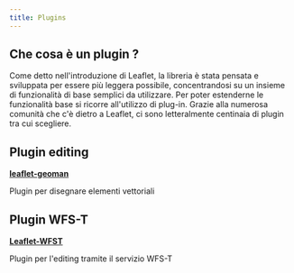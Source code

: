 ```yaml
---
title: Plugins
---
```

## Che cosa è un plugin ? ##

Come detto nell'introduzione di Leaflet, la libreria è stata pensata e sviluppata per essere più leggera possibile, concentrandosi su un insieme di funzionalità di base semplici da utilizzare.
Per poter estenderne le funzionalità base si ricorre all'utilizzo di plug-in.
Grazie alla numerosa comunità che c'è dietro a Leaflet, ci sono letteralmente centinaia di plugin tra cui scegliere.

## Plugin editing ##
[**leaflet-geoman**](https://github.com/geoman-io/leaflet-geoman)

Plugin per disegnare elementi vettoriali

## Plugin WFS-T ##
[**Leaflet-WFST**](http://flexberry.github.io/Leaflet-WFST/)

Plugin per l'editing tramite il servizio WFS-T 